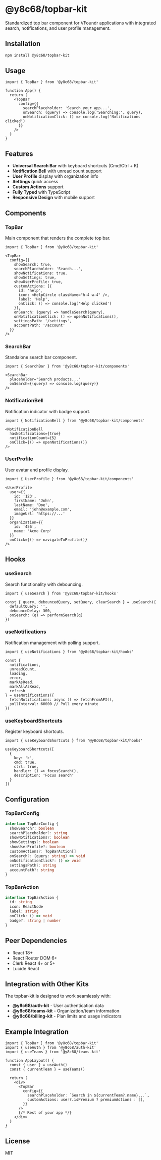 # @y8c68/topbar-kit

Standardized top bar component for VFoundr applications with integrated search, notifications, and user profile management.

## Installation

```bash
npm install @y8c68/topbar-kit
```

## Usage

```tsx
import { TopBar } from '@y8c68/topbar-kit'

function App() {
  return (
    <TopBar 
      config={{
        searchPlaceholder: 'Search your app...',
        onSearch: (query) => console.log('Searching:', query),
        onNotificationClick: () => console.log('Notifications clicked')
      }}
    />
  )
}
```

## Features

- **Universal Search Bar** with keyboard shortcuts (Cmd/Ctrl + K)
- **Notification Bell** with unread count support
- **User Profile** display with organization info
- **Settings** quick access
- **Custom Actions** support
- **Fully Typed** with TypeScript
- **Responsive Design** with mobile support

## Components

### TopBar

Main component that renders the complete top bar.

```tsx
import { TopBar } from '@y8c68/topbar-kit'

<TopBar 
  config={{
    showSearch: true,
    searchPlaceholder: 'Search...',
    showNotifications: true,
    showSettings: true,
    showUserProfile: true,
    customActions: [{
      id: 'help',
      icon: <HelpCircle className="h-4 w-4" />,
      label: 'Help',
      onClick: () => console.log('Help clicked')
    }],
    onSearch: (query) => handleSearch(query),
    onNotificationClick: () => openNotifications(),
    settingsPath: '/settings',
    accountPath: '/account'
  }}
/>
```

### SearchBar

Standalone search bar component.

```tsx
import { SearchBar } from '@y8c68/topbar-kit/components'

<SearchBar 
  placeholder="Search products..."
  onSearch={(query) => console.log(query)}
/>
```

### NotificationBell

Notification indicator with badge support.

```tsx
import { NotificationBell } from '@y8c68/topbar-kit/components'

<NotificationBell 
  hasNotifications={true}
  notificationCount={5}
  onClick={() => openNotifications()}
/>
```

### UserProfile

User avatar and profile display.

```tsx
import { UserProfile } from '@y8c68/topbar-kit/components'

<UserProfile 
  user={{
    id: '123',
    firstName: 'John',
    lastName: 'Doe',
    email: 'john@example.com',
    imageUrl: 'https://...'
  }}
  organization={{
    id: '456',
    name: 'Acme Corp'
  }}
  onClick={() => navigateToProfile()}
/>
```

## Hooks

### useSearch

Search functionality with debouncing.

```tsx
import { useSearch } from '@y8c68/topbar-kit/hooks'

const { query, debouncedQuery, setQuery, clearSearch } = useSearch({
  defaultQuery: '',
  debounceDelay: 300,
  onSearch: (q) => performSearch(q)
})
```

### useNotifications

Notification management with polling support.

```tsx
import { useNotifications } from '@y8c68/topbar-kit/hooks'

const { 
  notifications, 
  unreadCount, 
  loading, 
  error,
  markAsRead,
  markAllAsRead,
  refresh
} = useNotifications({
  fetchNotifications: async () => fetchFromAPI(),
  pollInterval: 60000 // Poll every minute
})
```

### useKeyboardShortcuts

Register keyboard shortcuts.

```tsx
import { useKeyboardShortcuts } from '@y8c68/topbar-kit/hooks'

useKeyboardShortcuts([
  {
    key: 'k',
    cmd: true,
    ctrl: true,
    handler: () => focusSearch(),
    description: 'Focus search'
  }
])
```

## Configuration

### TopBarConfig

```typescript
interface TopBarConfig {
  showSearch?: boolean
  searchPlaceholder?: string
  showNotifications?: boolean
  showSettings?: boolean
  showUserProfile?: boolean
  customActions?: TopBarAction[]
  onSearch?: (query: string) => void
  onNotificationClick?: () => void
  settingsPath?: string
  accountPath?: string
}
```

### TopBarAction

```typescript
interface TopBarAction {
  id: string
  icon: ReactNode
  label: string
  onClick: () => void
  badge?: string | number
}
```

## Peer Dependencies

- React 18+
- React Router DOM 6+
- Clerk React 4+ or 5+
- Lucide React

## Integration with Other Kits

The topbar-kit is designed to work seamlessly with:

- **@y8c68/auth-kit** - User authentication data
- **@y8c68/teams-kit** - Organization/team information
- **@y8c68/billing-kit** - Plan limits and usage indicators

## Example Integration

```tsx
import { TopBar } from '@y8c68/topbar-kit'
import { useAuth } from '@y8c68/auth-kit'
import { useTeams } from '@y8c68/teams-kit'

function AppLayout() {
  const { user } = useAuth()
  const { currentTeam } = useTeams()

  return (
    <div>
      <TopBar 
        config={{
          searchPlaceholder: `Search in ${currentTeam?.name}...`,
          customActions: user?.isPremium ? premiumActions : [],
        }}
      />
      {/* Rest of your app */}
    </div>
  )
}
```

## License

MIT